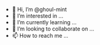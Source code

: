 - 👋 Hi, I’m @ghoul-mint
- 👀 I’m interested in ...
- 🌱 I’m currently learning ...
- 💞️ I’m looking to collaborate on ...
- 📫 How to reach me ...

<!---
ghoul-mint/ghoul-mint is a ✨ special ✨ repository because its `README.md` (this file) appears on your GitHub profile.
You can click the Preview link to take a look at your changes.
--->
